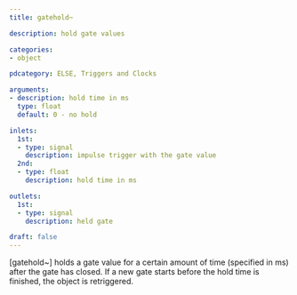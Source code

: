 ```yaml
---
title: gatehold~

description: hold gate values

categories:
- object

pdcategory: ELSE, Triggers and Clocks

arguments:
- description: hold time in ms
  type: float
  default: 0 - no hold

inlets:
  1st:
  - type: signal
    description: impulse trigger with the gate value
  2nd:
  - type: float
    description: hold time in ms

outlets:
  1st:
  - type: signal
    description: held gate

draft: false
---
```


[gatehold~] holds a gate value for a certain amount of time (specified in ms) after the gate has closed. If a new gate starts before the hold time is finished, the object is retriggered.

